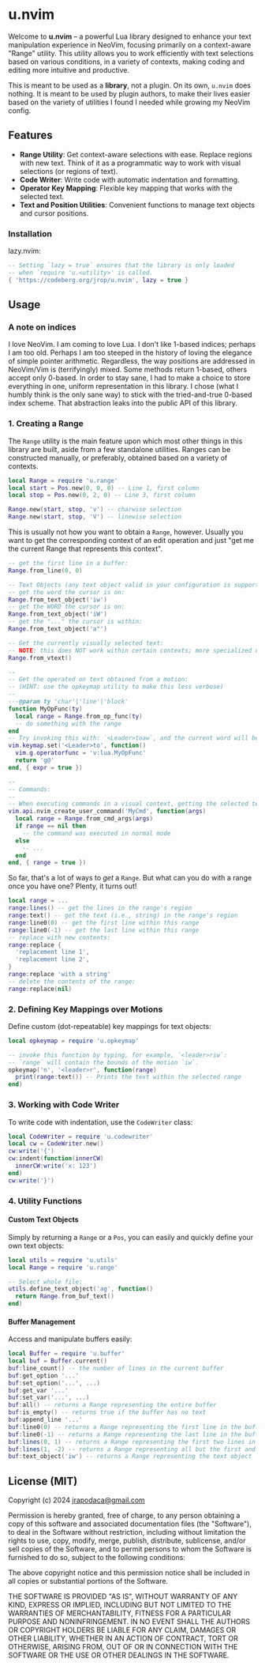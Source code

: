 # u.nvim

Welcome to **u.nvim** – a powerful Lua library designed to enhance your text manipulation experience in NeoVim, focusing primarily on a context-aware "Range" utility. This utility allows you to work efficiently with text selections based on various conditions, in a variety of contexts, making coding and editing more intuitive and productive.

This is meant to be used as a **library**, not a plugin. On its own, `u.nvim` does nothing. It is meant to be used by plugin authors, to make their lives easier based on the variety of utilities I found I needed while growing my NeoVim config.

## Features

- **Range Utility**: Get context-aware selections with ease. Replace regions with new text. Think of it as a programmatic way to work with visual selections (or regions of text).
- **Code Writer**: Write code with automatic indentation and formatting.
- **Operator Key Mapping**: Flexible key mapping that works with the selected text.
- **Text and Position Utilities**: Convenient functions to manage text objects and cursor positions.

### Installation

lazy.nvim:
```lua
-- Setting `lazy = true` ensures that the library is only loaded
-- when `require 'u.<utility>' is called.
{ 'https://codeberg.org/jrop/u.nvim', lazy = true }
```

## Usage

### A note on indices

I love NeoVim. I am coming to love Lua. I don't like 1-based indices; perhaps I am too old. Perhaps I am too steeped in the history of loving the elegance of simple pointer arithmetic. Regardless, the way positions are addressed in NeoVim/Vim is (terrifyingly) mixed. Some methods return 1-based, others accept only 0-based. In order to stay sane, I had to make a choice to store everything in one, uniform representation in this library. I chose (what I humbly think is the only sane way) to stick with the tried-and-true 0-based index scheme. That abstraction leaks into the public API of this library.

### 1. Creating a Range

The `Range` utility is the main feature upon which most other things in this library are built, aside from a few standalone utilities. Ranges can be constructed manually, or preferably, obtained based on a variety of contexts.

```lua
local Range = require 'u.range'
local start = Pos.new(0, 0, 0) -- Line 1, first column
local stop = Pos.new(0, 2, 0) -- Line 3, first column

Range.new(start, stop, 'v') -- charwise selection
Range.new(start, stop, 'V') -- linewise selection
```

This is usually not how you want to obtain a `Range`, however. Usually you want to get the corresponding context of an edit operation and just "get me the current Range that represents this context".

```lua
-- get the first line in a buffer:
Range.from_line(0, 0)

-- Text Objects (any text object valid in your configuration is supported):
-- get the word the cursor is on:
Range.from_text_object('iw')
-- get the WORD the cursor is on:
Range.from_text_object('iW')
-- get the "..." the cursor is within:
Range.from_text_object('a"')

-- Get the currently visually selected text:
-- NOTE: this does NOT work within certain contexts; more specialized utilities are more appropriate in certain circumstances
Range.from_vtext()

--
-- Get the operated on text obtained from a motion:
-- (HINT: use the opkeymap utility to make this less verbose)
--
---@param ty 'char'|'line'|'block'
function MyOpFunc(ty)
  local range = Range.from_op_func(ty)
  -- do something with the range
end
-- Try invoking this with: `<Leader>toaw`, and the current word will be the context:
vim.keymap.set('<Leader>to', function()
  vim.g.operatorfunc = 'v:lua.MyOpFunc'
  return 'g@'
end, { expr = true })

--
-- Commands:
--
-- When executing commands in a visual context, getting the selected text has to be done differently:
vim.api.nvim_create_user_command('MyCmd', function(args)
  local range = Range.from_cmd_args(args)
  if range == nil then
    -- the command was executed in normal mode
  else
    -- ...
  end
end, { range = true })
```

So far, that's a lot of ways to _get_ a `Range`. But what can you do with a range once you have one? Plenty, it turns out!

```lua
local range = ...
range:lines() -- get the lines in the range's region
range:text() -- get the text (i.e., string) in the range's region
range:line0(0) -- get the first line within this range
range:line0(-1) -- get the last line within this range
-- replace with new contents:
range:replace {
  'replacement line 1',
  'replacement line 2',
}
range:replace 'with a string'
-- delete the contents of the range:
range:replace(nil)
```

### 2. Defining Key Mappings over Motions

Define custom (dot-repeatable) key mappings for text objects:

```lua
local opkeymap = require 'u.opkeymap'

-- invoke this function by typing, for example, `<leader>riw`:
-- `range` will contain the bounds of the motion `iw`.
opkeymap('n', '<leader>r', function(range)
  print(range:text()) -- Prints the text within the selected range
end)
```

### 3. Working with Code Writer

To write code with indentation, use the `CodeWriter` class:

```lua
local CodeWriter = require 'u.codewriter'
local cw = CodeWriter.new()
cw:write('{')
cw:indent(function(innerCW)
  innerCW:write('x: 123')
end)
cw:write('}')
```

### 4. Utility Functions

#### Custom Text Objects

Simply by returning a `Range` or a `Pos`, you can easily and quickly define your own text objects:

```lua
local utils = require 'u.utils'
local Range = require 'u.range'

-- Select whole file:
utils.define_text_object('ag', function()
  return Range.from_buf_text()
end)
```

#### Buffer Management

Access and manipulate buffers easily:

```lua
local Buffer = require 'u.buffer'
local buf = Buffer.current()
buf:line_count() -- the number of lines in the current buffer
buf:get_option '...'
buf:set_option('...', ...)
buf:get_var '...'
buf:set_var('...', ...)
buf:all() -- returns a Range representing the entire buffer
buf:is_empty() -- returns true if the buffer has no text
buf:append_line '...'
buf:line0(0) -- returns a Range representing the first line in the buffer
buf:line0(-1) -- returns a Range representing the last line in the buffer
buf:lines(0, 1) -- returns a Range representing the first two lines in the buffer
buf:lines(1, -2) -- returns a Range representing all but the first and last lines of a buffer
buf:text_object('iw') -- returns a Range representing the text object 'iw' in the give buffer
```

## License (MIT)

Copyright (c) 2024 jrapodaca@gmail.com

Permission is hereby granted, free of charge, to any person obtaining a copy of this software and associated documentation files (the "Software"), to deal in the Software without restriction, including without limitation the rights to use, copy, modify, merge, publish, distribute, sublicense, and/or sell copies of the Software, and to permit persons to whom the Software is furnished to do so, subject to the following conditions:

The above copyright notice and this permission notice shall be included in all copies or substantial portions of the Software.

THE SOFTWARE IS PROVIDED "AS IS", WITHOUT WARRANTY OF ANY KIND, EXPRESS OR IMPLIED, INCLUDING BUT NOT LIMITED TO THE WARRANTIES OF MERCHANTABILITY, FITNESS FOR A PARTICULAR PURPOSE AND NONINFRINGEMENT. IN NO EVENT SHALL THE AUTHORS OR COPYRIGHT HOLDERS BE LIABLE FOR ANY CLAIM, DAMAGES OR OTHER LIABILITY, WHETHER IN AN ACTION OF CONTRACT, TORT OR OTHERWISE, ARISING FROM, OUT OF OR IN CONNECTION WITH THE SOFTWARE OR THE USE OR OTHER DEALINGS IN THE SOFTWARE.
